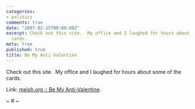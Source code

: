 ```yaml
---
categories:
- politics
comments: true
date: "2007-02-15T00:00:00Z"
excerpt: Check out this site.  My office and I laughed for hours about some of the
  cards.
meta: true
published: true
title: Be My Anti-Valentine
---
```


Check out this site.  My office and I laughed for hours about some of the cards.

Link: [meish.org :: Be My Anti-Valentine][1].

 [1]: http://www.meish.org/vd/ "meish.org :: Be My Anti-Valentine"

~ # ~
